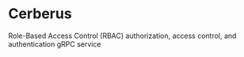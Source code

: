 # Cerberus
Role-Based Access Control (RBAC) authorization, access control, and authentication gRPC service
